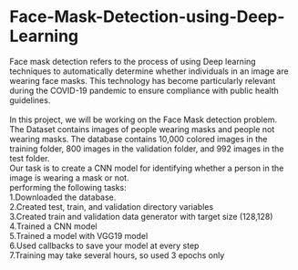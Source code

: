# Face-Mask-Detection-using-Deep-Learning
Face mask detection refers to the process of using Deep learning techniques to automatically determine whether individuals in an image are wearing face masks. This technology has become particularly relevant during the COVID-19 pandemic to ensure compliance with public health guidelines.<br>
<br>
In this project, we will be working on the Face Mask detection problem.
<br>
The Dataset contains images of people wearing masks and people not wearing masks. 
The database contains 10,000 colored images in the training folder, 
800 images in the validation folder, 
and 992 images in the test folder.
<br>
Our task is to create a CNN model for identifying whether a person in the image is wearing a mask or not.
<br>
performing the following tasks:
<br>
1.Downloaded the database.<br>
2.Created test, train, and validation directory variables<br>
3.Created train and validation data generator with target size (128,128)<br>
4.Trained a CNN model<br>
5.Trained a model with VGG19 model<br>
6.Used callbacks to save your model at every step<br>
7.Training may take several hours, so used 3 epochs only<br>

